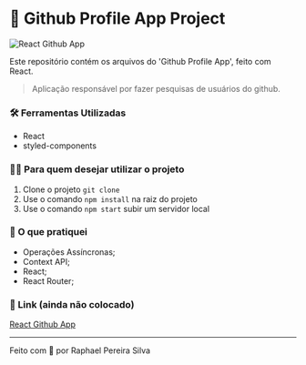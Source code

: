 # 📌 Github Profile App Project

![React Github App](https://media.giphy.com/media/23r2IymoN8k4QB7DI9/giphy.gif)

Este repositório contém os arquivos do 'Github Profile App', feito com React.

> Aplicação responsável por fazer pesquisas de usuários do github.

### 🛠 Ferramentas Utilizadas

- React
- styled-components

### 👨‍💻 Para quem desejar utilizar o projeto

1. Clone o projeto `git clone`
2. Use o comando `npm install` na raiz do projeto
3. Use o comando `npm start` subir um servidor local

### 📝 O que pratiquei

- Operações Assíncronas;
- Context API;
- React;
- React Router;

### 🔗 Link (ainda não colocado)

[React Github App](https://www.elraphael.com.br/weather-app/)

---

Feito com 💚 por Raphael Pereira Silva
